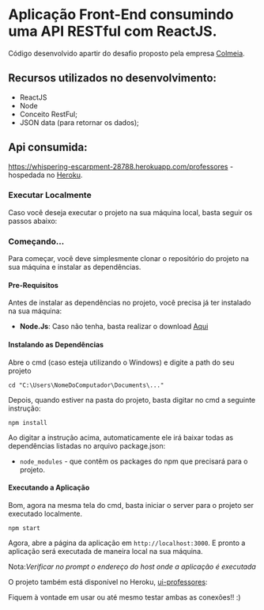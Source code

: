 # Aplicação Front-End consumindo uma API RESTful com ReactJS.

Código desenvolvido apartir do desafio proposto pela empresa [Colmeia](https://aulascolmeia.com.br/).

## Recursos utilizados no desenvolvimento:

- ReactJS
- Node
- Conceito RestFul;
- JSON data (para retornar os dados);

## Api consumida:
https://whispering-escarpment-28788.herokuapp.com/professores - hospedada no [Heroku](www.heroku.com).

### Executar Localmente

Caso você deseja executar o projeto na sua máquina local, basta seguir os passos abaixo:

### Começando...

Para começar, você deve simplesmente clonar o repositório do projeto na sua máquina e instalar as dependências.

#### Pre-Requisitos

Antes de instalar as dependências no projeto, você precisa já ter instalado na sua máquina:

* **Node.Js**: Caso não tenha, basta realizar o download [Aqui](https://nodejs.org/en/)

#### Instalando as Dependências

Abre o cmd (caso esteja utilizando o Windows) e digite a path do seu projeto

```
cd "C:\Users\NomeDoComputador\Documents\..."
```

Depois, quando estiver na pasta do projeto, basta digitar no cmd a seguinte instrução:

```
npm install
```

Ao digitar a instrução acima, automaticamente ele irá baixar todas as dependências listadas no arquivo package.json:

* `node_modules` - que contêm os packages do npm que precisará para o projeto.

#### Executando a Aplicação

Bom, agora na mesma tela do cmd, basta iniciar o server para o projeto ser executado localmente.

```
npm start

```


Agora, abre a página da aplicação em `http://localhost:3000`. E pronto a aplicação será executada de maneira local na sua máquina.     

Nota:_Verificar no prompt o endereço do host onde a aplicação é executada_

O projeto também está disponível no Heroku, [ui-professores](https://ui-professor.herokuapp.com/): 

Fiquem à vontade em usar ou até mesmo testar ambas as conexões!! :)  


